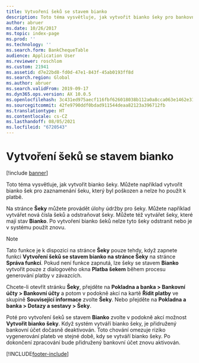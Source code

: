 ```yaml
---
title: Vytvoření šeků se stavem bianko
description: Toto téma vysvětluje, jak vytvořit bianko šeky pro bankovní účet na stránce Šeky.
author: abruer
ms.date: 10/26/2017
ms.topic: index-page
ms.prod: ''
ms.technology: ''
ms.search.form: BankChequeTable
audience: Application User
ms.reviewer: roschlom
ms.custom: 21941
ms.assetid: d7e22bd8-fd0d-47e1-843f-45ab0193ff8d
ms.search.region: Global
ms.author: abruer
ms.search.validFrom: 2019-09-17
ms.dyn365.ops.version: AX 10.0.5
ms.openlocfilehash: 3c431ed975aecf116fbf626018038b112a0a8cca063e1462e31e206480643e11
ms.sourcegitcommit: 42fe9790ddf0bdad911544deaa82123a396712fb
ms.translationtype: HT
ms.contentlocale: cs-CZ
ms.lasthandoff: 08/05/2021
ms.locfileid: "6720543"
---
```

# <a name="create-checks-that-have-blank-status"></a>Vytvoření šeků se stavem bianko

[!include [banner](../includes/banner.md)]

Toto téma vysvětluje, jak vytvořit bianko šeky. Můžete například vytvořit bianko šek pro zaznamenání šeku, který byl poškozen a nelze ho použít k platbě.

Na stránce **Šeky** můžete provádět úlohy údržby pro šeky. Můžete například vytvářet nová čísla šeků a odstraňovat šeky. Můžete též vytvářet šeky, které mají stav **Bianko**. Po vytvoření bianko šeků nelze tyto šeky odstranit nebo je v systému použít znovu.

> [!NOTE]
> Tato funkce je k dispozici na stránce **Šeky** pouze tehdy, když zapnete funkci **Vytvoření šeků se stavem bianko na stránce Šeky** na stránce **Správa funkcí**. Pokud není funkce zapnutá, lze šeky se stavem **Bianko** vytvořit pouze z dialogového okna **Platba šekem** během procesu generování platby v závazcích.

Chcete-li otevřít stránku **Šeky**, přejděte na **Pokladna a banka \> Bankovní účty \> Bankovní účty** a potom v podokně akcí na kartě **Řídit platby** ve skupině **Související informace** zvolte **Šeky**. Nebo přejděte na **Pokladna a banka \> Dotazy a sestavy \> Šeky**.

Poté pro vytvoření šeků se stavem **Bianko** zvolte v podokně akcí možnost **Vytvořit bianko šeky**. Když systém vytváří bianko šeky, je přidružený bankovní účet dočasně deaktivován. Toto chování omezuje riziko vygenerování plateb ve stejné době, kdy se vytváří bianko šeky. Po dokončení zpracování bude přidružený bankovní účet znovu aktivován.


[!INCLUDE[footer-include](../../includes/footer-banner.md)]